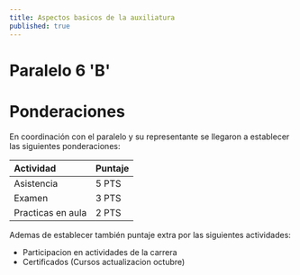 ```yaml
---
title: Aspectos basicos de la auxiliatura
published: true
---
```

# [](#header-1)Paralelo 6 'B'

# [](#header-2)Ponderaciones

En coordinación con el paralelo y su representante se llegaron a establecer las siguientes ponderaciones:  

| Actividad              | Puntaje              |
|:-----------------------|:---------------------|
| Asistencia             | 5    PTS             |
| Examen                 | 3    PTS             |
| Practicas en aula      | 2    PTS             |

Ademas de establecer también puntaje extra por las siguientes actividades: 

*   Participacion en actividades de la carrera
*   Certificados (Cursos actualizacion octubre)